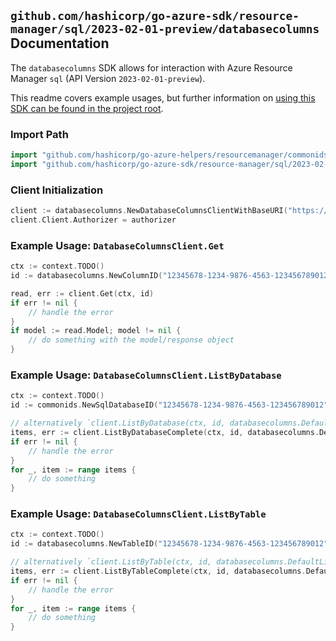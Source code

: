 
## `github.com/hashicorp/go-azure-sdk/resource-manager/sql/2023-02-01-preview/databasecolumns` Documentation

The `databasecolumns` SDK allows for interaction with Azure Resource Manager `sql` (API Version `2023-02-01-preview`).

This readme covers example usages, but further information on [using this SDK can be found in the project root](https://github.com/hashicorp/go-azure-sdk/tree/main/docs).

### Import Path

```go
import "github.com/hashicorp/go-azure-helpers/resourcemanager/commonids"
import "github.com/hashicorp/go-azure-sdk/resource-manager/sql/2023-02-01-preview/databasecolumns"
```


### Client Initialization

```go
client := databasecolumns.NewDatabaseColumnsClientWithBaseURI("https://management.azure.com")
client.Client.Authorizer = authorizer
```


### Example Usage: `DatabaseColumnsClient.Get`

```go
ctx := context.TODO()
id := databasecolumns.NewColumnID("12345678-1234-9876-4563-123456789012", "example-resource-group", "serverValue", "databaseValue", "schemaValue", "tableValue", "columnValue")

read, err := client.Get(ctx, id)
if err != nil {
	// handle the error
}
if model := read.Model; model != nil {
	// do something with the model/response object
}
```


### Example Usage: `DatabaseColumnsClient.ListByDatabase`

```go
ctx := context.TODO()
id := commonids.NewSqlDatabaseID("12345678-1234-9876-4563-123456789012", "example-resource-group", "serverValue", "databaseValue")

// alternatively `client.ListByDatabase(ctx, id, databasecolumns.DefaultListByDatabaseOperationOptions())` can be used to do batched pagination
items, err := client.ListByDatabaseComplete(ctx, id, databasecolumns.DefaultListByDatabaseOperationOptions())
if err != nil {
	// handle the error
}
for _, item := range items {
	// do something
}
```


### Example Usage: `DatabaseColumnsClient.ListByTable`

```go
ctx := context.TODO()
id := databasecolumns.NewTableID("12345678-1234-9876-4563-123456789012", "example-resource-group", "serverValue", "databaseValue", "schemaValue", "tableValue")

// alternatively `client.ListByTable(ctx, id, databasecolumns.DefaultListByTableOperationOptions())` can be used to do batched pagination
items, err := client.ListByTableComplete(ctx, id, databasecolumns.DefaultListByTableOperationOptions())
if err != nil {
	// handle the error
}
for _, item := range items {
	// do something
}
```
